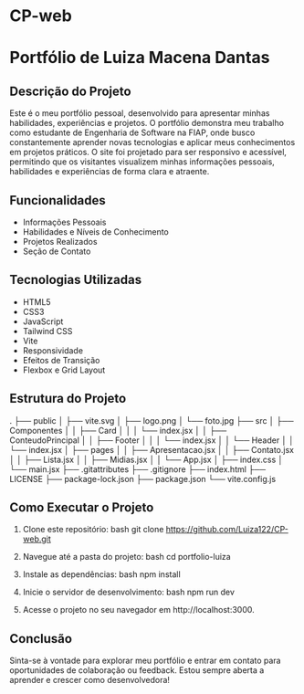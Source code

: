 # CP-web


# Portfólio de Luiza Macena Dantas

## Descrição do Projeto

Este é o meu portfólio pessoal, desenvolvido para apresentar minhas habilidades, experiências e projetos. O portfólio demonstra meu trabalho como estudante de Engenharia de Software na FIAP, onde busco constantemente aprender novas tecnologias e aplicar meus conhecimentos em projetos práticos. O site foi projetado para ser responsivo e acessível, permitindo que os visitantes visualizem minhas informações pessoais, habilidades e experiências de forma clara e atraente.

## Funcionalidades

- Informações Pessoais
- Habilidades e Níveis de Conhecimento
- Projetos Realizados
- Seção de Contato

## Tecnologias Utilizadas

- HTML5
- CSS3
- JavaScript
- Tailwind CSS
- Vite
- Responsividade
- Efeitos de Transição
- Flexbox e Grid Layout

## Estrutura do Projeto


.
├── public
│   ├── vite.svg
│   ├── logo.png
│   └── foto.jpg
├── src
│   ├── Componentes
│   │   ├── Card
│   │   │   └── index.jsx
│   │   ├── ConteudoPrincipal
│   │   ├── Footer
│   │   │   └── index.jsx
│   │   └── Header
│   │       └── index.jsx
│   ├── pages
│   │   ├── Apresentacao.jsx
│   │   ├── Contato.jsx
│   │   ├── Lista.jsx
│   │   ├── Midias.jsx
│   │   └── App.jsx
│   ├── index.css
│   └── main.jsx
├── .gitattributes
├── .gitignore
├── index.html
├── LICENSE
├── package-lock.json
├── package.json
└── vite.config.js


## Como Executar o Projeto

1. Clone este repositório:
   bash
   git clone https://github.com/Luiza122/CP-web.git
   

2. Navegue até a pasta do projeto:
   bash
   cd portfolio-luiza
   

3. Instale as dependências:
   bash
   npm install
   

4. Inicie o servidor de desenvolvimento:
   bash
   npm run dev
   

5. Acesse o projeto no seu navegador em http://localhost:3000.

## Conclusão

Sinta-se à vontade para explorar meu portfólio e entrar em contato para oportunidades de colaboração ou feedback. Estou sempre aberta a aprender e crescer como desenvolvedora!